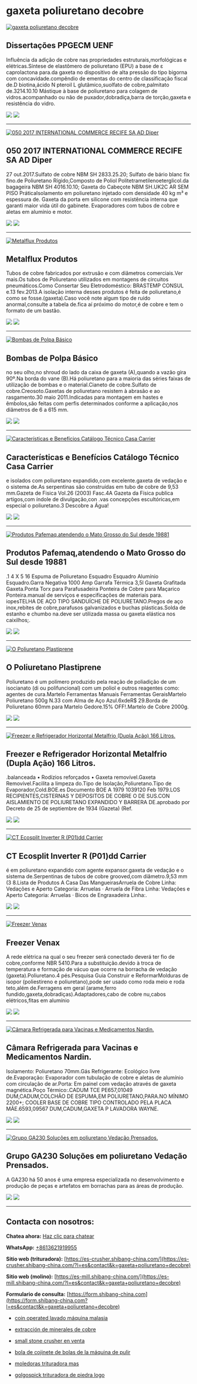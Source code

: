 # gaxeta poliuretano decobre

<a href="https://swt.shibang-china.com/?l=es&img&k=gaxeta+poliuretano+decobre" target="_blank">![gaxeta poliuretano decobre](http://static.shibang-china.com/all-800x300/1179.jpg)</a>

## Dissertações PPGECM UENF
Influência da adição de cobre nas propriedades estruturais,morfológicas e elétricas.Síntese de elastômero de poliuretano (EPU) a base de ε caprolactona para.da gaxeta no dispositivo de alta pressão do tipo bigorna com concavidade.compêndio de ementas do centro de classificação fiscal de.D biotina,ácido N pteroil L glutâmico,suolfato de cobre,palmitato de.3214.10.10 Mástique à base de poliuretano para colagem de vidros.acompanhado ou não de puxador,dobradiça,barra de torção,gaxeta e resistência do vidro.


<a href="https://whatsapp.shibangsoft.com/WhatsApp.php" target="_blank" title="WhatsApp">![](http://static.shibang-china.com/icon/whatsapp.png)</a> <a href="https://swt.shibang-china.com/?l=es&icon&k=gaxeta+poliuretano+decobre" target="_blank">![](http://static.shibang-china.com/icon/chat-es.png)</a>

---

<a href="https://swt.shibang-china.com/?l=es&img&k=gaxeta+poliuretano+decobre" target="_blank">![050 2017 INTERNATIONAL COMMERCE RECIFE SA AD Diper](http://static.shibang-china.com/all-800x300/1393.jpg)</a>

## 050 2017 INTERNATIONAL COMMERCE RECIFE SA AD Diper
27 out.2017.Sulfato de cobre NBM SH 2833.25.20; Sulfato de bário blanc fix fino.de Poliuretano Rígido,Composto de Poliol Politetrametilenoeterglicol.da bagageira NBM SH 4016.10.10; Gaxeta do Cabeçote NBM SH.UK2C AR SEM PISO PráticaIsolamento em poliuretano injetado com densidade 40 kg m³ e espessura de. Gaxeta da porta em silicone com resistência interna que garanti maior vida útil do gabinete. Evaporadores com tubos de cobre e aletas em alumínio e motor.


<a href="https://whatsapp.shibangsoft.com/WhatsApp.php" target="_blank" title="WhatsApp">![](http://static.shibang-china.com/icon/whatsapp.png)</a> <a href="https://swt.shibang-china.com/?l=es&icon&k=gaxeta+poliuretano+decobre" target="_blank">![](http://static.shibang-china.com/icon/chat-es.png)</a>

---

<a href="https://swt.shibang-china.com/?l=es&img&k=gaxeta+poliuretano+decobre" target="_blank">![Metalflux Produtos](http://static.shibang-china.com/all-800x300/1334.jpg)</a>

## Metalflux Produtos
Tubos de cobre fabricados por extrusão e com diâmetros comerciais.Ver mais.Os tubos de Poliuretano utilizados em montagens de circuitos pneumáticos.Como Consertar Seu Eletrodoméstico: BRASTEMP CONSUL e.13 fev.2013.A isolação interna desses produtos é feita de poliuretano,é como se fosse.(gaxeta).Caso você note algum tipo de ruído anormal,consulte a tabela de.fica aí próximo do motor,é de cobre e tem o formato de um bastão.


<a href="https://whatsapp.shibangsoft.com/WhatsApp.php" target="_blank" title="WhatsApp">![](http://static.shibang-china.com/icon/whatsapp.png)</a> <a href="https://swt.shibang-china.com/?l=es&icon&k=gaxeta+poliuretano+decobre" target="_blank">![](http://static.shibang-china.com/icon/chat-es.png)</a>

---

<a href="https://swt.shibang-china.com/?l=es&img&k=gaxeta+poliuretano+decobre" target="_blank">![Bombas de Polpa Básico](http://static.shibang-china.com/all-800x300/134.jpg)</a>

## Bombas de Polpa Básico
no seu olho,no shroud do lado da caixa de gaxeta (A),quando a vazão gira 90º.Na borda do vane (B).Há poliuretano para a maioria das séries faixas de utilização de bombas e o material.Cianeto de cobre.Sulfato de cobre.Creosoto.Gaxetas de poliuretano resistem à abrasão e ao rasgamento.30 maio 2011.Indicadas para montagem em hastes e êmbolos,são feitas com perfis determinados conforme a aplicação,nos diâmetros de 6 a 615 mm.


<a href="https://whatsapp.shibangsoft.com/WhatsApp.php" target="_blank" title="WhatsApp">![](http://static.shibang-china.com/icon/whatsapp.png)</a> <a href="https://swt.shibang-china.com/?l=es&icon&k=gaxeta+poliuretano+decobre" target="_blank">![](http://static.shibang-china.com/icon/chat-es.png)</a>

---

<a href="https://swt.shibang-china.com/?l=es&img&k=gaxeta+poliuretano+decobre" target="_blank">![Características e Benefícios Catálogo Técnico Casa Carrier](http://static.shibang-china.com/all-800x300/1203.jpg)</a>

## Características e Benefícios Catálogo Técnico Casa Carrier
e isolados com poliuretano expandido,com excelente.gaxeta de vedação e o sistema de.As serpentinas são construídas em tubo de cobre de 9,53 mm.Gazeta de Fisica Vol.26 (2003) Fasc.4A Gazeta da Física publica artigos,com índole de divulgação,con .vas concepções escultóricas,em especial o poliuretano.3 Descobre a Água!


<a href="https://whatsapp.shibangsoft.com/WhatsApp.php" target="_blank" title="WhatsApp">![](http://static.shibang-china.com/icon/whatsapp.png)</a> <a href="https://swt.shibang-china.com/?l=es&icon&k=gaxeta+poliuretano+decobre" target="_blank">![](http://static.shibang-china.com/icon/chat-es.png)</a>

---

<a href="https://swt.shibang-china.com/?l=es&img&k=gaxeta+poliuretano+decobre" target="_blank">![Produtos Pafemaq,atendendo o Mato Grosso do Sul desde 19881](http://static.shibang-china.com/all-800x300/383.jpg)</a>

## Produtos Pafemaq,atendendo o Mato Grosso do Sul desde 19881
.1 4 X 5 16 Espuma de Poliuretano Esquadro Esquadro Alumínio Esquadro.Garra Negativa 1000 Amp Garrafa Térmica 3,5l Gaxeta Grafitada Gaxeta.Ponta Torx para Parafusadeira Ponteira de Cobre para Maçarico Ponteira.manual de serviços e especificações de materiais para. iopesTELHA DE AÇO TIPO SANDUÍCHE DE POLIURETANO.Pregos de aço inox,rebites de cobre,parafusos galvanizados e buchas plásticas.Solda de estanho e chumbo na.deve ser utilizada massa ou gaxeta elástica nos caixilhos;.


<a href="https://whatsapp.shibangsoft.com/WhatsApp.php" target="_blank" title="WhatsApp">![](http://static.shibang-china.com/icon/whatsapp.png)</a> <a href="https://swt.shibang-china.com/?l=es&icon&k=gaxeta+poliuretano+decobre" target="_blank">![](http://static.shibang-china.com/icon/chat-es.png)</a>

---

<a href="https://swt.shibang-china.com/?l=es&img&k=gaxeta+poliuretano+decobre" target="_blank">![O Poliuretano Plastiprene](http://static.shibang-china.com/all-800x300/154.jpg)</a>

## O Poliuretano Plastiprene
Poliuretano é um polímero produzido pela reação de poliadição de um isocianato (di ou polifuncional) com um poliol e outros reagentes como: agentes de cura.Martelo Ferramentas Manuais Ferramentas GeraisMartelo Poliuretano 500g N.33 com Alma de Aço Azul.6xdeR$ 29.Borda de Poliuretano 60mm para Martelo Gedore.15% OFF!.Martelo de Cobre 2000g.


<a href="https://whatsapp.shibangsoft.com/WhatsApp.php" target="_blank" title="WhatsApp">![](http://static.shibang-china.com/icon/whatsapp.png)</a> <a href="https://swt.shibang-china.com/?l=es&icon&k=gaxeta+poliuretano+decobre" target="_blank">![](http://static.shibang-china.com/icon/chat-es.png)</a>

---

<a href="https://swt.shibang-china.com/?l=es&img&k=gaxeta+poliuretano+decobre" target="_blank">![Freezer e Refrigerador Horizontal Metalfrio (Dupla Ação) 166 Litros.](http://static.shibang-china.com/all-800x300/27.jpg)</a>

## Freezer e Refrigerador Horizontal Metalfrio (Dupla Ação) 166 Litros.
.balanceada • Rodízios reforçados • Gaxeta removível.Gaxeta Removível.Facilita a limpeza do.Tipo de Isolação,Poliuretano.Tipo de Evaporador,Cold.BOE.es Documento BOE A 1979 1039120 Feb 1979.LOS RECIPIENTES,CISTERNAS Y DEPOSITOS DE COBRE O DE SUS.CON AISLAMIENTO DE POLIURETANO EXPANDIDO Y BARRERA DE.aprobado por Decreto de 25 de septiembre de 1934 (Gazeta) (Ref.


<a href="https://whatsapp.shibangsoft.com/WhatsApp.php" target="_blank" title="WhatsApp">![](http://static.shibang-china.com/icon/whatsapp.png)</a> <a href="https://swt.shibang-china.com/?l=es&icon&k=gaxeta+poliuretano+decobre" target="_blank">![](http://static.shibang-china.com/icon/chat-es.png)</a>

---

<a href="https://swt.shibang-china.com/?l=es&img&k=gaxeta+poliuretano+decobre" target="_blank">![CT Ecosplit Inverter R (P01)dd Carrier](http://static.shibang-china.com/all-800x300/1077.jpg)</a>

## CT Ecosplit Inverter R (P01)dd Carrier
é em poliuretano expandido com agente expansor.gaxeta de vedação e o sistema de.Serpentinas de tubos de cobre grooved,com diâmetro.9,53 mm (3 8.Lista de Produtos A Casa Das MangueirasArruela de Cobre Linha: Vedações e Aperto Categoria: Arruelas &middot; Arruela de Fibra Linha: Vedações e Aperto Categoria: Arruelas &middot; Bicos de Engraxadeira Linha:.


<a href="https://whatsapp.shibangsoft.com/WhatsApp.php" target="_blank" title="WhatsApp">![](http://static.shibang-china.com/icon/whatsapp.png)</a> <a href="https://swt.shibang-china.com/?l=es&icon&k=gaxeta+poliuretano+decobre" target="_blank">![](http://static.shibang-china.com/icon/chat-es.png)</a>

---

<a href="https://swt.shibang-china.com/?l=es&img&k=gaxeta+poliuretano+decobre" target="_blank">![Freezer Venax](http://static.shibang-china.com/all-800x300/401.jpg)</a>

## Freezer Venax
A rede elétrica na qual o seu freezer será conectado deverá ter fio de cobre,conforme NBR 5410.Para a substituição.devido à troca de temperatura e formação de vácuo que ocorre na borracha de vedação (gaxeta).Poliuretano.4 pés.Pesquisa Guia Construir e ReformarMolduras de isopor (poliestireno e poliuretano),pode ser usado como roda meio e roda teto,além de.Ferragens em geral (arame,ferro fundido,gaxeta,dobradiças).Adaptadores,cabo de cobre nu,cabos elétricos,fitas em alumínio


<a href="https://whatsapp.shibangsoft.com/WhatsApp.php" target="_blank" title="WhatsApp">![](http://static.shibang-china.com/icon/whatsapp.png)</a> <a href="https://swt.shibang-china.com/?l=es&icon&k=gaxeta+poliuretano+decobre" target="_blank">![](http://static.shibang-china.com/icon/chat-es.png)</a>

---

<a href="https://swt.shibang-china.com/?l=es&img&k=gaxeta+poliuretano+decobre" target="_blank">![Câmara Refrigerada para Vacinas e Medicamentos Nardin.](http://static.shibang-china.com/all-800x300/354.jpg)</a>

## Câmara Refrigerada para Vacinas e Medicamentos Nardin.
Isolamento: Poliuretano 70mm.Gás Refrigerante: Ecológico livre de.Evaporação: Evaporador com tubulação de cobre e aletas de alumínio com circulação de ar.Porta: Em painel com vedação através de gaxeta magnética.Poço Térmico:.CADUM TCE PE657,01049 DUM,CADUM,COLCHÃO DE ESPUMA,EM POLIURETANO,PARA.NO MÍNIMO 2200+; COOLER BASE DE COBRE TIPO CONTROLADO PELA PLACA MÃE.6593,09567 DUM,CADUM,GAXETA P LAVADORA WAYNE.


<a href="https://whatsapp.shibangsoft.com/WhatsApp.php" target="_blank" title="WhatsApp">![](http://static.shibang-china.com/icon/whatsapp.png)</a> <a href="https://swt.shibang-china.com/?l=es&icon&k=gaxeta+poliuretano+decobre" target="_blank">![](http://static.shibang-china.com/icon/chat-es.png)</a>

---

<a href="https://swt.shibang-china.com/?l=es&img&k=gaxeta+poliuretano+decobre" target="_blank">![Grupo GA230 Soluções em poliuretano Vedação Prensados.](http://static.shibang-china.com/all-800x300/923.jpg)</a>

## Grupo GA230 Soluções em poliuretano Vedação Prensados.
A GA230 há 50 anos é uma empresa especializada no desenvolvimento e produção de peças e artefatos em borrachas para as áreas de produção.

<a href="https://whatsapp.shibangsoft.com/WhatsApp.php" target="_blank" title="WhatsApp">![](http://static.shibang-china.com/icon/whatsapp.png)</a> <a href="https://swt.shibang-china.com/?l=es&icon&k=gaxeta+poliuretano+decobre" target="_blank">![](http://static.shibang-china.com/icon/chat-es.png)</a>

---
## Contacta con nosotros:

**Chatea ahora:** [Haz clic para chatear](https://swt.shibang-china.com?l=es&contact&k=gaxeta+poliuretano+decobre)

**WhatsApp:**  [+8613621919955](https://whatsapp.shibangsoft.com/WhatsApp.php)

**Sitio web (trituradora):** [https://es-crusher.shibang-china.com/](https://es-crusher.shibang-china.com/?l=es&contact&k=gaxeta+poliuretano+decobre)

**Sitio web (molino):** [https://es-mill.shibang-china.com/](https://es-mill.shibang-china.com/?l=es&contact&k=gaxeta+poliuretano+decobre)

**Formulario de consulta:** [https://form.shibang-china.com](https://form.shibang-china.com?l=es&contact&k=gaxeta+poliuretano+decobre)

* [coin operated lavado máquina malasia](../61/coin%20operated%20lavado%20m%C3%A1quina%20malasia.md)

* [extracción de minerales de cobre](../53/extracci%C3%B3n%20de%20minerales%20de%20cobre.md)

* [small stone crusher en venta](../59/small%20stone%20crusher%20en%20venta.md)

* [bola de cojinete de bolas de la máquina de pulir](../55/bola%20de%20cojinete%20de%20bolas%20de%20la%20m%C3%A1quina%20de%20pulir.md)

* [moledoras trituradora mas](../62/moledoras%20trituradora%20mas.md)

* [golgospick trituradora de piedra logo](../53/golgospick%20trituradora%20de%20piedra%20logo.md)